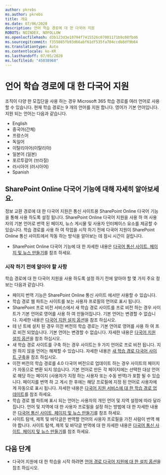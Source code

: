```yaml
---
author: pkrebs
ms.author: pkrebs
title: 개요
ms.date: 07/06/2020
description: 언어 학습 경로에 대 한 다국어 지원
ROBOTS: NOINDEX, NOFOLLOW
ms.openlocfilehash: d3b123d3e10794f7415526c07001171b9c08fbd6
ms.sourcegitcommit: f355885fb93d66abf61df535fa704ccdb8df9b64
ms.translationtype: Auto
ms.contentlocale: ko-KR
ms.lasthandoff: 07/05/2020
ms.locfileid: "45038968"
---
```

# <a name="multilingual-support-for-learning-pathways"></a>언어 학습 경로에 대 한 다국어 지원

조직이 다양 한 모집단을 사용 하는 경우 Microsoft 365 학습 경로를 여러 언어로 사용할 수 있습니다. 현재 학습 경로는 9 개의 언어를 지원 합니다. 영어가 기본 언어입니다. 지원 되는 언어는 다음과 같습니다.   

- English    
- 중국어(간체)
- 프랑스어
- 독일어
- 이탈리아어(이탈리아)
- 일본어 (일본)
- 포르투갈어 (브라질)
- 러시아어 (러시아어)
- Spanish

## <a name="get-familiar-with-the-sharepoint-online-multilingual-features"></a>SharePoint Online 다국어 기능에 대해 자세히 알아보세요.
정보 교환 경로에 대 한 다국어 지원은 통신 사이트용 SharePoint Online 다국어 기능을 통해 사용 하도록 설정 됩니다.
SharePoint Online 다국어 지원을 사용 하 여 사용자의 기본 언어로 번역 된 페이지, 뉴스 게시물 및 사용자 인터페이스 요소를 제공할 수 있습니다. 학습 경로를 사용 하 여 작업을 시작 하기 전에 다국어 지원이 SharePoint Online 통신 사이트에서 작동 하는 방식을 알아보는 데 잠시 시간이 걸립니다. 
- SharePoint Online 다국어 기능에 대 한 자세한 내용은 [다국어 통신 사이트, 페이지 및 뉴스 만들기](https://support.office.com/article/2bb7d610-5453-41c6-a0e8-6f40b3ed750c)를 참조 하세요. 

### <a name="what-you-should-know-before-getting-started"></a>시작 하기 전에 알아야 할 사항 
학습 경로에 대 한 다국어 지원을 사용 하도록 설정 하기 전에 알아야 할 몇 가지 주요 정보는 다음과 같습니다. 

- 페이지 번역 기능은 SharePoint Online 통신 사이트 에서만 사용할 수 있습니다.
- 학습 경로 웹 파트는 사이트를 보는 사용자 프로필의 언어로 표시 됩니다.   
- SharePoint 프로 비전 서비스에서 새 학습 경로 사이트를 프로 비전 하는 경우 사이트가 기본 언어로 영어를 사용 하 여 만들어집니다. 기본 언어는 변경할 수 없습니다. 자세한 내용은 [다국어 지원 설치 옵션](https://docs.microsoft.com/office365/customlearning/custom_setupoptions_ml)을 참조 하십시오.
- 테 넌 트에 설치 된 경우 이전 버전의 학습 경로는 기본 언어로 영어를 사용 하 여 프로 비전 되었습니다. 기본 언어는 변경할 수 없습니다. 자세한 내용은 [다국어 지원 설치 옵션](https://docs.microsoft.com/office365/customlearning/custom_setupoptions_ml)을 참조 하십시오.
- 새 학습 경로 사이트를 구축 하는 경우 사이트는 9 가지 언어로 프로 비전 됩니다. 지원 하지 않을 언어는 해제할 수 있습니다. 자세한 내용은 [새 학습 경로 다국어 사이트 구축](https://docs.microsoft.com/office365/customlearning/custom_provision_ml)을 참조 하십시오.  
- 이전 버전의 학습 경로를 4.0 다국어 버전으로 업데이트 하는 경우 사이트의 페이지가 자동으로 변환 되지 않습니다. 기본 언어로 만든 각 페이지에는 선택한 대상 언어로 해당 하는 페이지 (사용자가 지정 하는 사용자 또는 수동 번역)가 포함 될 수 있습니다. 페이지를 번역 하 고 게시 한 후에는 해당 프로필에 지정 된 언어로 사용자에 게 자동으로 표시 됩니다. 자세한 내용은 [다국어 지원 서비스에 대 한 학습 경로 업데이트](https://docs.microsoft.com/office365/customlearning/custom_update_ml)를 참조 하세요. 
- 학습 경로 웹 파트에 표시 되는 언어는 사용자의 개인 언어 및 지역 설정에 따라 달라 집니다. 언어 및 지역에 대 한 사용자 프로필을 설정 하는 방법에 대 한 자세한 내용은 [다국어 통신 사이트, 페이지 및 뉴스 만들기](https://support.office.com/article/2bb7d610-5453-41c6-a0e8-6f40b3ed750c)를 참조 하세요. 
- 사이트 탐색, 제목 및 바닥글은 번역할 언어의 사용자 프로필을 가진 사람이 번역 해야 합니다. 사이트 탐색, 제목 및 바닥글 번역에 대 한 자세한 내용은 [다국어 통신 사이트, 페이지 및 뉴스 만들기](https://support.office.com/article/2bb7d610-5453-41c6-a0e8-6f40b3ed750c)를 참조 하세요.

## <a name="next-steps"></a>다음 단계
- 다국어 지원에 대 한 학습을 시작 하려면 [언어 경로 다국어 지원에 대 한 설치 옵션](https://docs.microsoft.com/office365/customlearning/custom_setupoptions_ml)을 참조 하십시오.